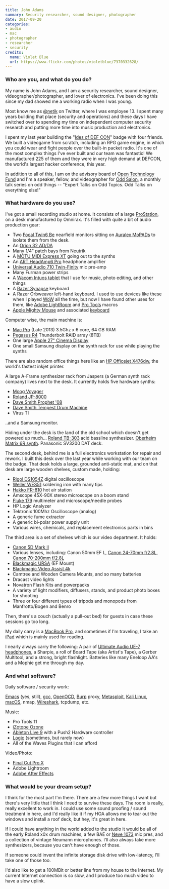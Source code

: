 ```yaml
---
title: John Adams
summary: Security researcher, sound designer, photographer
date: 2017-09-20
categories:
- audio
- mac
- photographer
- researcher
- security
credits:
  name: Violet Blue
  url: https://www.flickr.com/photos/violetblue/7370332628/
---
```


### Who are you, and what do you do?

My name is John Adams, and I am a security researcher, sound designer, videographer/photographer, and lover of electronics. I've been doing this since my dad showed me a working radio when I was young.

Most know me as [@netik](https://twitter.com/netik "John's Twitter account.") on Twitter, where I was employee 13. I spent many years building that place (security and operations) and these days I have switched over to spending my time on independent computer security research and putting more time into music production and electronics. 

I spent my last year building the "[Ides of DEF CON](https://dc25spqr.com/ "A hardware badge with radio and video game.")" badge with four friends. We built a videogame from scratch, including an RPG game engine, in which you could wear and fight people over the built-in packet radio. It's one of the most complex things I've ever built and our team was fantastic! We manufactured 225 of them and they were in very high demand at DEFCON, the world's largest hacker conference, this year. 

In addition to all of this, I am on the advisory board of [Open Technology Fund](https://www.opentech.fund/ "A group supporting Internet freedom projects.") and I'm a speaker, fellow, and videographer for [Odd Salon](https://www.oddsalon.com/ "A series of lectures in San Francisco."), a monthly talk series on odd things -- "Expert Talks on Odd Topics. Odd Talks on everything else!"

### What hardware do you use?

I've got a small recording studio at home. It consists of a large [ProStation][], on a desk manufactured by Omnirax. It's filled with quite a bit of audio production gear:

- Two [Focal Twin6 Be][twin6-be] nearfield monitors sitting on [Auralex MoPADs][mopad.2] to isolate them from the desk. 
- An [Orion 32 AD/DA][orion-32]
- Many 1/4" patch bays from Neutrik
- A [MOTU MIDI Express XT][midi-express-xt] going out to the synths
- An [ART HeadAmp6 Pro][headamp6-pro] headphone amplifier
- [Universal Audio 710 Twin-Finity][710-twin-finity] mic pre-amp
- Many Furman power strips
- A [Wacom Intuos tablet][intuos] that I use for music, photo editing, and other things
- A [Razer Synapse][synapse] keyboard
- A Razer Orbweaver left-hand keyboard. I used to use devices like these when I played [WoW][] all the time, but now I have found other uses for them, like [Adobe LightRoom][lightroom] and [Pro Tools][pro-tools] macros
- [Apple Mighty Mouse][mighty-mouse] and associated [keyboard][]

Computer wise, the main machine is:

- [Mac Pro][mac-pro] (Late 2013) 3.5Ghz x 6 core, 64 GB RAM
- [Pegasus R4][pegasus-r4] Thunderbolt RAID array (8TB)
- One large [Apple 27" Cinema Display][cinema-display]
- One small Samsung display on the synth rack for use while playing the synths
 
There are also random office things here like an [HP Officejet X476dw][officejet-pro-x476dw], the world's fastest inkjet printer.

A large A-Frame synthesizer rack from Jaspers (a German synth rack company) lives next to the desk. It currently holds five hardware synths:

- [Moog Voyager][voyager]
- [Roland JP-8000][jp-8000]
- [Dave Smith Prophet '08][prophet-08]
- [Dave Smith Tempest Drum Machine][tempest]
- Virus TI

..and a Samsung monitor.

Hiding under the desk is the land of the old school which doesn't get powered up much... [Roland TB-303][tb-303] acid bassline synthesizer. [Oberheim Matrix 6R synth][matrix-6r]. Panasonic SV3200 DAT deck.

The second desk, behind me is a full electronics workstation for repair and rework. I built this desk over the last year while working with our team on the badge. That desk holds a large, grounded anti-static mat, and on that desk are large wooden shelves, custom made, holding:

- [Rigol DS1054Z][ds1054z] digital oscilloscope
- [Weller WES51][wes51] soldering iron with many tips
- [Hakko FR-810][fr-810] hot air station
- Amscope 45X-90X stereo microscope on a boom stand
- [Fluke 179][179] multimeter and microscope/needle probes
- HP Logic Analyzer
- Tektronix 100Mhz Oscilloscope (analog)
- A generic fume extractor
- A generic bi-polar power supply unit
- Various wires, chemicals, and replacement electronics parts in bins

The third area is a set of shelves which is our video department. It holds:

- [Canon 5D Mark II][eos-5d-mark-ii]
- Various lenses, including: Canon 50mm EF L, [Canon 24-70mm f/2.8L][ef-24-70mm-f2.8l-usm], [Canon 70-200mm f/2.8L][70-200mm-ex-dg]
- [Blackmagic URSA][ursa] (EF Mount)
- [Blackmagic Video Assist 4k][video-assist-4k]
- Camtree and Wooden Camera Mounts, and so many batteries
- Dracast video lights
- Novatron Flash Kits and powerpacks
- A variety of light modifiers, diffusers, stands, and product photo boxes for shooting
- Three or four different types of tripods and monopods from Manfrotto/Bogen and Benro

Then, there's a couch (actually a pull-out bed) for guests in case these sessions go too long. 

My daily carry is a [MacBook Pro][macbook-pro], and sometimes if I'm traveling, I take an [iPad][] which is mainly used for reading. 

I nearly always carry the following: A pair of [Ultimate Audio UE-7 headphones][ue-7-pro], a Sharpie, a roll of Board Tape (aka Artist's Tape), a Gerber Multitool, and a strong, bright flashlight. Batteries like many Eneloop AA's and a Mophie get me through my day.

### And what software?

Daily software / security work:

[Emacs][] (yes, still), [gcc][], [OpenOCD][], [Burp][] proxy, [Metasploit][], [Kali Linux][kali], [macOS][], nmap, [Wireshark][], tcpdump, etc. 

Music:

- Pro Tools 11
- [iZotope Ozone][ozone]
- [Ableton Live 9][live] with a Push2 Hardware controller
- [Logic][] (sometimes, but rarely now)
- All of the Waves Plugins that I can afford

Video/Photo:

- [Final Cut Pro X][final-cut-pro-x]
- Adobe Lightroom
- [Adobe After Effects][after-effects]

### What would be your dream setup?

I think for the most part I'm there. There are a few more things I want but there's very little that I think I need to survive these days. The room is really, really excellent to work in. I could use some sound proofing / sound treatment in here, and I'd really like it if my HOA allows me to tear out the windows and install a roof deck, but hey, it's great in here.

If I could have anything in the world added to the studio it would be all of the early Roland x0x drum machines, a few BAE or [Neve 1073][1073-console-module] mic pres, and a collection of vintage Neumann microphones. I'll also always take more synthesizers, because you can't have enough of those. 

If someone could invent the infinite storage disk drive with low-latency, I'll take one of those too.

I'd also like to get a 100MBit or better line from my house to the Internet. My current Internet connection is so slow, and I produce too much video to have a slow uplink.

[1073-console-module]: https://en.wikipedia.org/wiki/Neve_Electronics#Neve_1073_Console_Module "A preamp."
[179]: https://www.fluke.com/en-us/product/electrical-testing/digital-multimeters/fluke-179 "A digital multimeter."
[70-200mm-ex-dg]: http://web.archive.org/web/20220925080052/https://www.sigmaphoto.com/apo-70-200mm-f2-8-ex-dg-os-hsm "A telephoto zoom lens."
[710-twin-finity]: https://www.uaudio.com/hardware/mic-preamps/710-twin-finity.html "A microphone preamp."
[after-effects]: https://www.adobe.com/products/aftereffects.html "Motion graphics and video editing software."
[burp]: http://web.archive.org/web/20230806201203/https://portswigger.net/burp "Software for vulnerability scanning and traffic interception."
[cinema-display]: https://en.wikipedia.org/wiki/Apple_Cinema_Display "An LCD display."
[ds1054z]: http://web.archive.org/web/20221208160808/https://www.amazon.com/Rigol-DS1054Z-Digital-Oscilloscope-Channels/dp/B012938E76/ "A digital oscilloscope."
[ef-24-70mm-f2.8l-usm]: http://web.archive.org/web/20211014093500/https://www.usa.canon.com/cusa/consumer/products/cameras/ef_lens_lineup/ef_24_70mm_f_2_8l_usm "A zoom lens for cameras."
[emacs]: http://www.gnu.org/software/emacs/ "A free open-source text editor."
[eos-5d-mark-ii]: http://web.archive.org/web/20151104220940/http://www.usa.canon.com/cusa/support/consumer/eos_slr_camera_systems/eos_digital_slr_cameras/eos_5d_mark_ii "A 21 megapixel DSLR."
[final-cut-pro-x]: https://en.wikipedia.org/wiki/Final_Cut_Pro_X "A nonlinear video editor."
[fr-810]: http://web.archive.org/web/20160603044749/http://www.amazon.com:80/Hakko-FR-810-Hot-Rework-Station/dp/B00P6MLKEC "A hot air station."
[gcc]: http://gcc.gnu.org/ "Code compiler frontends."
[headamp6-pro]: http://web.archive.org/web/20180719001443/http://artproaudio.com:80/headphone_amps/product/headamp6_pro "A six-channel headphone amplifier."
[intuos]: https://www.wacom.com/en-us/products/pen-tablets/wacom-intuos "A pen tablet."
[ipad]: https://www.apple.com/ipad/ "A tablet device."
[jp-8000]: https://en.wikipedia.org/wiki/Roland_JP-8000 "An analog synth."
[kali]: https://www.kali.org/ "A security-focused Linux distribution."
[keyboard]: https://www.apple.com/us/shop/goto/mac/accessories "The keyboard."
[lightroom]: https://www.adobe.com/products/photoshop-lightroom.html "Photo management and editing software."
[live]: https://www.ableton.com/en/live/ "Musical creation software."
[logic]: https://www.saleae.com/ "A hardware debugger."
[mac-pro]: https://www.apple.com/mac-pro/ "The Intel-based Mac tower computer."
[macbook-pro]: https://www.apple.com/macbook-pro/ "A laptop."
[macos]: https://en.wikipedia.org/wiki/MacOS "An operating system for Mac hardware."
[matrix-6r]: https://www.vintagesynth.com/oberheim/mat6.php "A synth."
[metasploit]: https://www.metasploit.com "Penetration testing software."
[midi-express-xt]: http://web.archive.org/web/20230706205331/https://motu.com/products/midi/xpressxt_usb/ "An 8/8 MIDI interface."
[mighty-mouse]: https://en.wikipedia.org/wiki/Apple_Mighty_Mouse "A wireless mouse."
[mopad.2]: http://web.archive.org/web/20221206013609/https://www.amazon.com/Auralex-Acoustics-Acoustic-Isolation-Charcoal/dp/B0002D0B4K/ "Acoustic isolating pads."
[officejet-pro-x476dw]: http://web.archive.org/web/20230706204142/https://www.hp.com/us-en/shop/pdp/hp-officejet-pro-x476dw-multifunction-printer "A multi-function printer."
[openocd]: https://openocd.org/ "Open-source software for on-chip debugging."
[orion-32]: http://web.archive.org/web/20230706204151/https://en.antelopeaudio.com/products/orion-32/ "A multi-Channel AD/DA converter."
[ozone]: https://www.izotope.com/en/products/ozone.html "A mastering system plugin."
[pegasus-r4]: http://web.archive.org/web/20230706204143/https://www.amazon.com/Promise-Technology-Enclosure-Product-PR401US/dp/B0055SE076 "A RAID enclosure."
[pro-tools]: http://web.archive.org/web/20210228001648/https://www.avid.com/en/pro-tools "Audio editing and processing software."
[prophet-08]: https://en.wikipedia.org/wiki/Prophet_%2708 "A polyphonic analog synth."
[prostation]: https://omnirax.com/technical/products/prostation/ "An audio workstation."
[synapse]: http://web.archive.org/web/20220802142718/https://www2.razer.com/synapse "Mouse/keyboard configuration software."
[tb-303]: https://en.wikipedia.org/wiki/Roland_TB-303 "A bass synth."
[tempest]: http://web.archive.org/web/20160228164423/http://www.amazon.com:80/Dave-Smith-Instruments-DSI-3000-Tempest/dp/B004JEB08O "An analog drum machine."
[twin6-be]: http://web.archive.org/web/20220710103746/https://www.focal.com/en/us/monitoring-speakers/sm6/twin6-be "Three-way monitor speakers."
[ue-7-pro]: http://web.archive.org/web/20180912004528/http://pro.ultimateears.com:80/ue-7-pro "In-ear headphones."
[ursa]: https://en.wikipedia.org/wiki/Blackmagic_URSA "A digtial movie camera."
[video-assist-4k]: https://www.blackmagicdesign.com/products/blackmagicvideoassist "A monitoring and recording device."
[voyager]: https://en.wikipedia.org/wiki/Minimoog_Voyager "An analog synth."
[wes51]: http://web.archive.org/web/20230315042353/https://www.amazon.com/Weller-WES51-Analog-Soldering-Station/dp/B000BRC2XU/ "A soldering station."
[wireshark]: https://www.wireshark.org/ "A network protocol analyser."
[wow]: http://web.archive.org/web/20230215153957/https://worldofwarcraft.com/en-us/ "A fantasy MMORPG."
